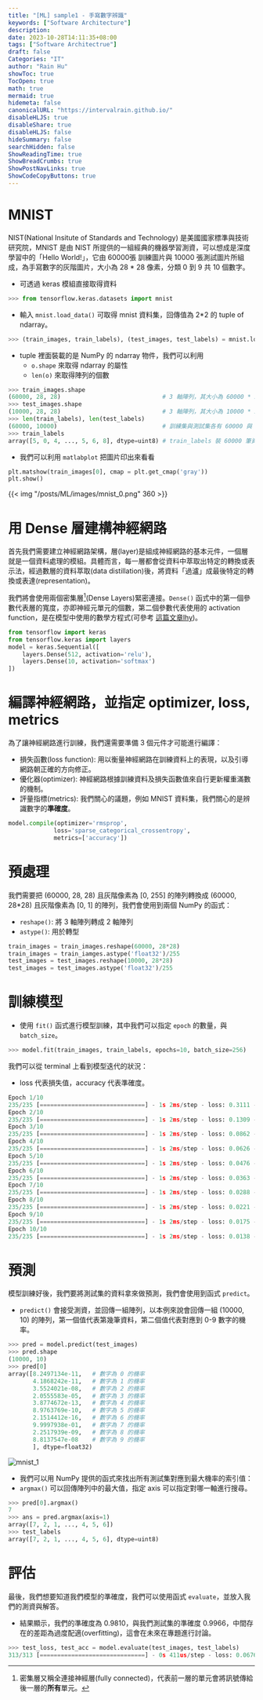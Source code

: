 ```yaml
---
title: "[ML] sample1 - 手寫數字辨識"
keywords: ["Software Architecture"]
description: 
date: 2023-10-28T14:11:35+08:00
tags: ["Software Architectrue"]
draft: false
Categories: "IT"
author: "Rain Hu"
showToc: true
TocOpen: true
math: true
mermaid: true
hidemeta: false
canonicalURL: "https://intervalrain.github.io/"
disableHLJS: true
disableShare: true
disableHLJS: false
hideSummary: false
searchHidden: false
ShowReadingTime: true
ShowBreadCrumbs: true
ShowPostNavLinks: true
ShowCodeCopyButtons: true
---
```

# MNIST
NIST(National Insitute of Standards and Technology) 是美國國家標準與技術研究院，MNIST 是由 NIST 所提供的一組經典的機器學習測資，可以想成是深度學習中的「Hello World!」，它由 60000張 訓練圖片與 10000 張測試圖片所組成，為手寫數字的灰階圖片，大小為 28 * 28 像素，分類 0 到 9 共 10 個數字。

+ 可透過 keras 模組直接取得資料
```python
>>> from tensorflow.keras.datasets import mnist
```
+ 輸入 `mnist.load_data()` 可取得 mnist 資料集，回傳值為 2*2 的 tuple of ndarray。
```python
>>> (train_images, train_labels), (test_images, test_labels) = mnist.load_data()
```
+ tuple 裡面裝載的是 NumPy 的 ndarray 物件，我們可以利用
    + `o.shape` 來取得 ndarray 的屬性
    + `len(o)` 來取得陣列的個數
```python
>>> train_images.shape
(60000, 28, 28)                             # 3 軸陣列，其大小為 60000 * 28 * 28
>>> test_images.shape
(10000, 28, 28)                             # 3 軸陣列，其大小為 10000 * 28 * 28
>>> len(train_labels), len(test_labels)
(60000, 10000)                              # 訓練集與測試集各有 60000 與 10000 筆 labels
>>> train_labels
array([5, 0, 4, ..., 5, 6, 8], dtype=uint8) # train_labels 裝 60000 筆資料對應的解答(0-9 的數字)
```
+ 我們可以利用 `matlabplot` 把圖片印出來看看
```python
plt.matshow(train_images[0], cmap = plt.get_cmap('gray'))
plt.show()
```
{{< img "/posts/ML/images/mnist_0.png" 360 >}}

# 用 Dense 層建構神經網路
首先我們需要建立神經網路架構，層(layer)是組成神經網路的基本元件，一個層就是一個資料處理的模組。具體而言，每一層都會從資料中萃取出特定的轉換或表示法，經過數層的資料萃取(data distillation)後，將資料「過瀘」成最後特定的轉換或表達(representation)。

我們將會使用兩個密集層[^1](Dense Layers)緊密連接。`Dense()` 函式中的第一個參數代表層的寬度，亦即神經元單元的個數，第二個參數代表使用的 activation function，是在模型中使用的數學方程式(可參考 [這篇文章lhy](../lhy01))。
```python
from tensorflow import keras
from tensorflow.keras import layers
model = keras.Sequential([
    layers.Dense(512, activation='relu'),
    layers.Dense(10, activation='softmax')
])
```
[^1]: 密集層又稱全連接神經層(fully connected)，代表前一層的單元會將訊號傳給後一層的**所有**單元。
# 編譯神經網路，並指定 optimizer, loss, metrics
為了讓神經網路進行訓練，我們還需要準備 3 個元件才可能進行編譯：
+ 損失函數(loss function): 用以衡量神經網路在訓練資料上的表現，以及引導網路朝正確的方向修正。
+ 優化器(optimizer): 神經網路根據訓練資料及損失函數值來自行更新權重滿數的機制。
+ 評量指標(metrics): 我們關心的議題，例如 MNIST 資料集，我們關心的是辨識數字的**準確度**。
```python
model.compile(optimizer='rmsprop',
             loss='sparse_categorical_crossentropy',
             metrics=['accuracy'])
```

# 預處理
我們需要把 (60000, 28, 28) 且灰階像素為 [0, 255] 的陣列轉換成 (60000, 28*28) 且灰階像素為 [0, 1] 的陣列，我們會使用到兩個 NumPy 的函式：
+ `reshape()`: 將 3 軸陣列轉成 2 軸陣列
+ `astype()`: 用於轉型
```python
train_images = train_images.reshape(60000, 28*28)
train_images = train_iamges.astype('float32')/255
test_images = test_images.reshape(10000, 28*28)
test_images = test_images.astype('float32')/255
```

# 訓練模型
+ 使用 `fit()` 函式進行模型訓練，其中我們可以指定 `epoch` 的數量，與 `batch_size`。
```python
>>> model.fit(train_images, train_labels, epochs=10, batch_size=256)
```
我們可以從 terminal 上看到模型迭代的狀況：
+ loss 代表損失值，accuracy 代表準確度。
```python
Epoch 1/10
235/235 [==============================] - 1s 2ms/step - loss: 0.3111 - accuracy: 0.9099
Epoch 2/10
235/235 [==============================] - 1s 2ms/step - loss: 0.1309 - accuracy: 0.9617
Epoch 3/10
235/235 [==============================] - 1s 2ms/step - loss: 0.0862 - accuracy: 0.9744
Epoch 4/10
235/235 [==============================] - 1s 2ms/step - loss: 0.0626 - accuracy: 0.9817
Epoch 5/10
235/235 [==============================] - 1s 2ms/step - loss: 0.0476 - accuracy: 0.9864
Epoch 6/10
235/235 [==============================] - 1s 2ms/step - loss: 0.0363 - accuracy: 0.9893
Epoch 7/10
235/235 [==============================] - 1s 2ms/step - loss: 0.0288 - accuracy: 0.9917
Epoch 8/10
235/235 [==============================] - 1s 2ms/step - loss: 0.0221 - accuracy: 0.9940
Epoch 9/10
235/235 [==============================] - 1s 2ms/step - loss: 0.0175 - accuracy: 0.9952
Epoch 10/10
235/235 [==============================] - 1s 2ms/step - loss: 0.0138 - accuracy: 0.9966
```
# 預測
模型訓練好後，我們要將測試集的資料拿來做預測，我們會使用到函式 `predict`。
+ `predict()` 會接受測資，並回傳一組陣列，以本例來說會回傳一組 (10000, 10) 的陣列，第一個值代表第幾筆資料，第二個值代表對應到 0-9 數字的機率。
```python
>>> pred = model.predict(test_images)
>>> pred.shape
(10000, 10)
>>> pred[0]
array([8.2497134e-11,   # 數字為 0 的機率
       4.1868242e-11,   # 數字為 1 的機率 
       3.5524021e-08,   # 數字為 2 的機率 
       2.0555583e-05,   # 數字為 3 的機率
       3.8774672e-13,   # 數字為 4 的機率 
       8.9763769e-10,   # 數字為 5 的機率 
       2.1514412e-16,   # 數字為 6 的機率 
       9.9997938e-01,   # 數字為 7 的機率
       2.2517939e-09,   # 數字為 8 的機率 
       8.8137547e-08    # 數字為 9 的機率
       ], dtype=float32)
```
![mnist_1](/posts/ML/images/mnist_1.png)

+ 我們可以用 NumPy 提供的函式來找出所有測試集對應到最大機率的索引值：
+ `argmax()` 可以回傳陣列中的最大值，指定 axis 可以指定對哪一軸進行搜尋。
```python
>>> pred[0].argmax()
7
>>> ans = pred.argmax(axis=1)
array([7, 2, 1, ..., 4, 5, 6])
>>> test_labels
array([7, 2, 1, ..., 4, 5, 6], dtype=uint8)
```
# 評估
最後，我們想要知道我們模型的準確度，我們可以使用函式 `evaluate`，並放入我們的測資與解答。
+ 結果顯示，我們的準確度為 0.9810，與我們測試集的準確度 0.9966，中間存在的差距為過度配適(overfitting)，這會在未來在專題進行討論。
```python
>>> test_loss, test_acc = model.evaluate(test_images, test_labels)
313/313 [==============================] - 0s 411us/step - loss: 0.0676 - accuracy: 0.9810
```
